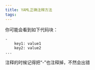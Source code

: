 ```yaml
---
title: YAML正确注释方法
tags:
---
```

你可能会看到如下代码块：
```
- 
    key1: value1
    key2: value2
...
```
注释的时候记得把“-”也注释掉，不然会出错